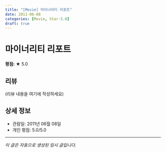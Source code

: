 ```yaml
---
title: "[Movie] 마이너리티 리포트"
date: 2011-06-08
categories: [Movie, Star-5.0]
draft: true
---
```


# 마이너리티 리포트

**평점:** ★ 5.0

## 리뷰

(리뷰 내용을 여기에 작성하세요)

## 상세 정보

- 관람일: 2011년 06월 08일
- 개인 평점: 5.0/5.0

---

*이 글은 자동으로 생성된 임시 글입니다.*
